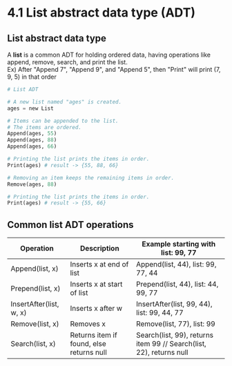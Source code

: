 # 4.1 List abstract data type (ADT)

## List abstract data type
A **list** is a common ADT for holding ordered data, having operations like append, remove, search, and print the list.   
Ex) After "Append 7", "Append 9", and "Append 5", then "Print" will print (7, 9, 5) in that order   

```python
# List ADT

# A new list named "ages" is created.
ages = new List

# Items can be appended to the list.
# The items are ordered. 
Append(ages, 55)
Append(ages, 88)
Append(ages, 66)

# Printing the list prints the items in order. 
Print(ages) # result -> {55, 88, 66}

# Removing an item keeps the remaining items in order. 
Remove(ages, 88)

# Printing the list prints the items in order. 
Print(ages) # result -> {55, 66}
```

## Common list ADT operations
|Operation|Description|Example starting with list: 99, 77|
|---------|-----------|----------------------------------|
|Append(list, x)|Inserts x at end of list|Append(list, 44), list: 99, 77, 44|
|Prepend(list, x)|Inserts x at start of list|Prepend(list, 44), list: 44, 99, 77|
|InsertAfter(list, w, x)|Inserts x after w|InsertAfter(list, 99, 44), list: 99, 44, 77|
|Remove(list, x)|Removes x|Remove(list, 77), list: 99|
|Search(list, x)|Returns item if found, else returns null|Search(list, 99), returns item 99 // Search(list, 22), returns null|
